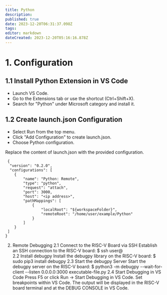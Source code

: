 ```yaml
---
title: Python
description: 
published: true
date: 2023-12-20T06:31:37.098Z
tags: 
editor: markdown
dateCreated: 2023-12-20T05:16:16.878Z
---
```


# 1. Configuration
## 1.1 Install Python Extension in VS Code
- Launch VS Code.
- Go to the Extensions tab or use the shortcut (Ctrl+Shift+X).
- Search for "Python" under Microsoft category and install it.
## 1.2 Create launch.json Configuration
- Select Run from the top menu.
- Click "Add Configuration" to create launch.json.
- Choose Python configuration.

Replace the content of launch.json with the provided configuration.

     {
      "version": "0.2.0",
      "configurations": [
        {
            "name": "Python: Remote",
            "type": "python",
            "request": "attach",
            "port": 3000,
            "host": "<ip address>",
            "pathMappings": [
                {
                    "localRoot": "${workspaceFolder}",
                    "remoteRoot": "/home/user/example/Python"
                }
            ]
        }
     ]
    }
2. Remote Debugging
2.1 Connect to the RISC-V Board via SSH
Establish an SSH connection to the RISC-V board:
 $ ssh user@<ip address>  
2.2 Install debugpy
Install the debugpy library on the RISC-V board:
$ sudo pip3 install debugpy 
2.3 Start the debugpy Server
Start the debugpy server on the RISC-V board:
$ python3 -m debugpy --wait-for-client --listen 0.0.0.0:3000 executable-file.py 
2.4 Start Debugging in VS Code
Press F5 or click Run -> Start Debugging in VS Code.
Set breakpoints within VS Code.
The output will be displayed in the RISC-V board terminal and at the DEBUG CONSOLE in VS Code.